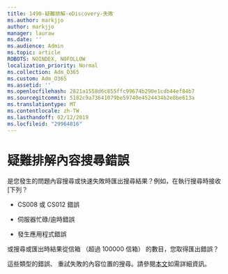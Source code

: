 ```yaml
---
title: 1490-疑難排解-eDiscovery-失敗
ms.author: markjjo
author: markjjo
manager: lauraw
ms.date: ''
ms.audience: Admin
ms.topic: article
ROBOTS: NOINDEX, NOFOLLOW
localization_priority: Normal
ms.collection: Adm_O365
ms.custom: Adm_O365
ms.assetid: ''
ms.openlocfilehash: 2821a1558d6c855ffc99674b290e1cdb44ef84b7
ms.sourcegitcommit: 5182c9a73641079be59740e4524434b2e8be613a
ms.translationtype: MT
ms.contentlocale: zh-TW
ms.lasthandoff: 02/12/2019
ms.locfileid: "29964816"
---
```

# <a name="troubleshoot-content-search-errors"></a>疑難排解內容搜尋錯誤

是您發生的問題內容搜尋或快速失敗時匯出搜尋結果？例如，在執行搜尋時接收 [下列？

- CS008 或 CS012 錯誤

- 伺服器忙碌/逾時錯誤

- 發生應用程式錯誤

或搜尋或匯出時結果從信箱 （超過 100000 信箱） 的數目，您取得匯出錯誤？

這些類型的錯誤、 重試失敗的內容位置的搜尋。請參閱[本文](https://docs.microsoft.com/office365/securitycompliance/retry-failed-content-search)如需詳細資訊。
